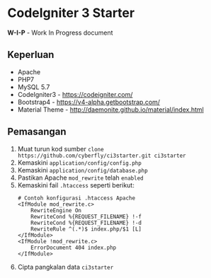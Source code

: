 # CodeIgniter 3 Starter

**W-I-P** - Work In Progress document

## <a name="keperluan"></a>Keperluan  

* Apache
* PHP7
* MySQL 5.7
* CodeIgniter3 - https://codeigniter.com/  
* Bootstrap4 - https://v4-alpha.getbootstrap.com/  
* Material Theme - http://daemonite.github.io/material/index.html  

## <a name="pemasangan"></a>Pemasangan   

1. Muat turun kod sumber ```clone https://github.com/cyberfly/ci3starter.git ci3starter```  
1. Kemaskini ```application/config/config.php```  
1. Kemaskini ```application/config/database.php```  
1. Pastikan Apache ```mod_rewrite``` telah ```enabled```  
1. Kemaskini fail ```.htaccess``` seperti berikut:
    ```
    # Contoh konfigurasi .htaccess Apache
    <IfModule mod_rewrite.c>
        RewriteEngine On
        RewriteCond %{REQUEST_FILENAME} !-f
        RewriteCond %{REQUEST_FILENAME} !-d
        RewriteRule ^(.*)$ index.php/$1 [L]
    </IfModule>
    <IfModule !mod_rewrite.c>
        ErrorDocument 404 index.php
    </IfModule>
    ```  
1. Cipta pangkalan data ```ci3starter```    


